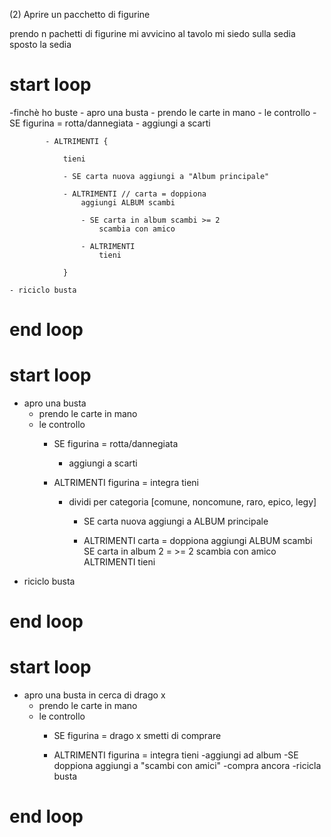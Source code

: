 (2) Aprire un pacchetto di figurine

prendo n pachetti di figurine
mi avvicino al tavolo
mi siedo sulla sedia
sposto la sedia

# start loop
-finchè ho buste 
    - apro una busta 
        - prendo le carte in mano 
        - le controllo
            - SE figurina = rotta/dannegiata 
                - aggiungi a scarti 
            
            - ALTRIMENTI {
                
                tieni
                
                - SE carta nuova aggiungi a "Album principale" 

                - ALTRIMENTI // carta = doppiona 
                    aggiungi ALBUM scambi

                    - SE carta in album scambi >= 2
                        scambia con amico 

                    - ALTRIMENTI 
                        tieni 

                }

    - riciclo busta    
# end loop


# start loop
- apro una busta 
    - prendo le carte in mano 
    - le controllo
        - SE figurina = rotta/dannegiata 
            - aggiungi a scarti 
        
        - ALTRIMENTI figurina = integra tieni
            - dividi per categoria [comune, noncomune, raro, epico, legy] 
                - SE carta nuova aggiungi a ALBUM principale 

                - ALTRIMENTI carta = doppiona aggiungi ALBUM scambi
                SE carta in album 2 = >= 2 scambia con amico 
                ALTRIMENTI tieni 
- riciclo busta         
# end loop
# start loop
- apro una busta in cerca di drago x 
    - prendo le carte in mano 
    - le controllo
        - SE figurina = drago x smetti di comprare
        
        - ALTRIMENTI figurina = integra tieni
            -aggiungi ad album 
                -SE doppiona aggiungi a "scambi con amici"
            -compra ancora 
-ricicla busta

# end loop